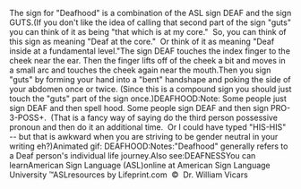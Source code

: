The sign for "Deafhood" is a combination of the ASL sign DEAF and 
			the sign GUTS.(If you don't like the idea of calling that second part of the sign 
			"guts" you can think of it as being "that which is at my core."  
			So, you can think of this sign as meaning "Deaf at the core."  
			Or think of it as meaning "Deaf inside at a fundamental level."The sign DEAF touches the index finger to the cheek near the ear. 
			Then the finger lifts off of the cheek a bit and moves in a small 
			arc and touches the cheek again near the mouth.Then you sign "guts" by forming your hand into a "bent" handshape 
			and poking the side of your abdomen once or twice. (Since this is a 
			compound sign you should just touch the "guts" part of the sign 
			once.)DEAFHOOD:Note: Some people just sign DEAF and then spell hood. Some people 
			sign DEAF and then sign PRO-3-POSS+.  (That is a fancy way of 
			saying do the third person possessive pronoun and then do it an 
			additional time.  Or I could have typed "HIS-HIS" -- but that 
			is awkward when you are striving to be gender neutral in your 
			writing eh?)Animated gif: DEAFHOOD:Notes:"Deafhood" generally refers to a Deaf person's individual life 
			journey.Also see:DEAFNESSYou can learnAmerican Sign Language (ASL)online at American Sign Language University ™ASLresources by Lifeprint.com  ©  Dr. William Vicars